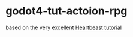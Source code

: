 # godot4-tut-actoion-rpg

based on the very excellent [Heartbeast tutorial](https://www.youtube.com/watch?v=l_yTe50tHVg&list=PL9FzW-m48fn3H1URoqV6QorDpszCBIwt7)

